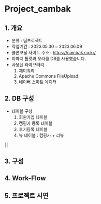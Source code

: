 # Project_cambak
## 1. 개요
- 분류 : 팀프로젝트
- 작업기간 : 2023.05.30 ~ 2023.06.09
- 클론코딩 사이트 주소 : https://cambak.co.kr/
- 아파치 톰캣과 오라클 DB를 사용했습니다.
- 사용된 라이브러리
  1. 제이쿼리
  2. Apache Commons FileUpload
  3. 네이버 스마트 에디터

## 2. DB 구성
- 테이블 구성
  1. 회원가입 테이블
  3. 캠핑카 등록 테이블
  4. 후기등록 테이블
  5. 뷰 테이블 : 캠핑카 + 리뷰

| |

## 3. 구성


## 4. Work-Flow


## 5. 프로젝트 시연
